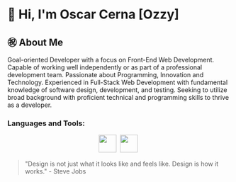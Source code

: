 # 👋 Hi, I'm Oscar Cerna [Ozzy]

## ㊗️ About Me 
<p> Goal-oriented Developer with a focus on Front-End Web Development. Capable of working well independently or as part of a professional development team. Passionate about Programming, Innovation and Technology. Experienced in Full-Stack Web Development with fundamental knowledge of software design, development, and testing. Seeking to utilize broad background with proficient technical and programming skills to thrive as a developer. </p>

### Languages and Tools:
<div align="center">
    <img src="[https://icongr.am/devicon/angularjs-original.svg?size=128&color=currentColor](https://icongr.am/devicon/css3-original.svg?size=128&color=currentColor)" width="40" height="40"/>&nbsp;
    <img src="https://icongr.am/devicon/angularjs-original.svg?size=128&color=currentColor" width="40" height="40"/>&nbsp;
</div>

> "Design is not just what it looks like and feels like. Design is how it works." - Steve Jobs






